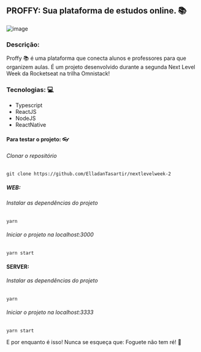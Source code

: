 ## PROFFY: Sua plataforma de estudos online. :books:

![image](https://user-images.githubusercontent.com/51251287/89345267-8347d380-d67d-11ea-83a1-c1d481a54587.png)

### Descrição:
Proffy</b> :books: é uma plataforma que conecta alunos e professores para que organizem aulas. É um projeto desenvolvido durante a segunda Next Level Week
da Rocketseat na trilha Omnistack!

### Tecnologias: 💻
- Typescript
- ReactJS
- NodeJS
- ReactNative



#### Para testar o projeto: 👓

###### Clonar o repositório
```git clone https://github.com/ElladanTasartir/nextlevelweek-2```

##### WEB:

###### Instalar as dependências do projeto
```yarn```

###### Iniciar o projeto na localhost:3000
```yarn start```

#### SERVER:

###### Instalar as dependências do projeto
```yarn```

###### Iniciar o projeto na localhost:3333
```yarn start```


E por enquanto é isso!
Nunca se esqueça que:
Foguete não tem ré! 🚀
